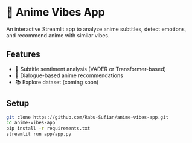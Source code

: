 # 🌸 Anime Vibes App

An interactive Streamlit app to analyze anime subtitles, detect emotions, and recommend anime with similar vibes.

## Features

- 💬 Subtitle sentiment analysis (VADER or Transformer-based)
- 🎯 Dialogue-based anime recommendations
- 📚 Explore dataset (coming soon)

## Setup

```bash
git clone https://github.com/Rabu-Sufian/anime-vibes-app.git
cd anime-vibes-app
pip install -r requirements.txt
streamlit run app/app.py